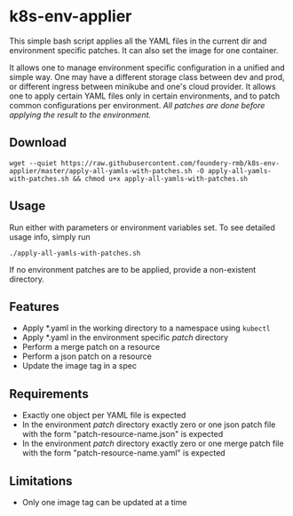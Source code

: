 # k8s-env-applier

This simple bash script applies all the YAML files in the current dir and environment specific patches. It can also set the image for one container.

It allows one to manage environment specific configuration in a unified and simple way. One may have a different storage class between dev and prod, or different ingress between minikube and one's cloud provider. It allows one to apply certain YAML files only in certain environments, and to patch common configurations per environment. *All patches are done before applying the result to the environment.*

## Download

    wget --quiet https://raw.githubusercontent.com/foundery-rmb/k8s-env-applier/master/apply-all-yamls-with-patches.sh -O apply-all-yamls-with-patches.sh && chmod u+x apply-all-yamls-with-patches.sh

## Usage

Run either with parameters or environment variables set. To see detailed usage info, simply run

    ./apply-all-yamls-with-patches.sh

If no environment patches are to be applied, provide a non-existent directory.

## Features

- Apply \*.yaml in the working directory to a namespace using `kubectl`
- Apply \*.yaml in the environment specific _patch_ directory
- Perform a merge patch on a resource
- Perform a json patch on a resource
- Update the image tag in a spec

## Requirements

- Exactly one object per YAML file is expected
- In the environment _patch_ directory exactly zero or one json patch file with the form "patch-resource-name.json" is expected
- In the environment _patch_ directory exactly zero or one merge patch file with the form "patch-resource-name.yaml" is expected

## Limitations

- Only one image tag can be updated at a time
